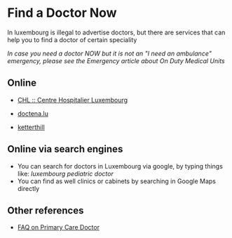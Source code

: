 # Find a Doctor Now

In luxembourg is illegal to advertise doctors, but there are services that can help you to find a doctor of certain speciality

*In case you need a doctor NOW but it is not an "I need an ambulance" emergency, 
please see the Emergency article about On Duty Medical Units*

## Online

* [CHL :: Centre Hospitalier Luxembourg](https://www.chl.lu/en/annuaire)

* [doctena.lu](https://fr.doctena.lu/)

* [ketterthill](https://www.ketterthill.lu/en/patient-access/find-a-doctor.html)

## Online via search engines

* You can search for doctors in Luxembourg via google, by typing things like: _luxembourg pediatric doctor_
* You can find as well clinics or cabinets by searching in Google Maps directly

## Other references

* [FAQ on Primary Care Doctor](https://cns.public.lu/en/assure/vie-privee/sante-prevention/medecin-referent/faq-medecin-referent.html)
